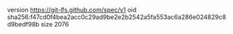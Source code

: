 version https://git-lfs.github.com/spec/v1
oid sha256:f47cd0f4bea2acc0c29ad9be2e2b2542a5fa553ac6a286e024829c8d9bedf98b
size 2076
